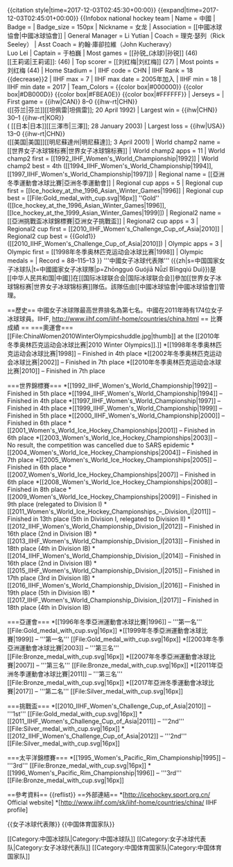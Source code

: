 {{citation style|time=2017-12-03T02:45:30+00:00}}
{{expand|time=2017-12-03T02:45:01+00:00}}
{{Infobox national hockey team
| Name                = 中國
| Badge               = <!-- 檔案不存在 Chinese Ice Hockey Federation Logo.png ，可從英文維基百科取得 -->
| Badge_size          = 150px
| Nickname            = 女龙
| Association         = [[中國冰球協會|中國冰球協會]]
| General Manager     = Li Yutian
| Coach               = 理克·瑟列（Rick Seeley）
| Asst Coach          = 約翰·庫卻拉維（John Kucheravy）<br>Luo Lei
| Captain             = 于柏巍
| Most games          = [[孙锐_(冰球)|孙锐]] (46)<br>[[王莉诺|王莉诺]]: (46)
| Top scorer          = [[刘红梅|刘红梅]] (27)
| Most points         = 刘红梅 (44)
| Home Stadium        =
| IIHF code           = CHN
| IIHF Rank           = 18 {{decrease}}2
| IIHF max            = 7
| IIHF max date       = 2005年加入
| IIHF min            = 18
| IIHF min date       = 2017
| Team_Colors         = {{color box|#000000}} {{color box|#DB000D}} {{color box|#FBEA0E}} {{color box|#FFFFFF}}
| Jerseys             = <!-- 檔案不存在 [[File:China_national_ice_hockey_team_Home_&_Away_Jerseys.png|115px]] ，可從英文維基百科取得 -->
| First game          = {{ihw|CAN}} 8–0 {{ihw-rt|CHN}}<br>([[芬兰|芬兰]][[坦佩雷|坦佩雷]]; 20 April 1992)
| Largest win         = {{ihw|CHN}} 30–1 {{ihw-rt|KOR}}<br>( [[日本|日本]][[三澤市|三澤]]; 28 January 2003)
| Largest loss        = {{ihw|USA}} 13–0 {{ihw-rt|CHN}}<br>([[美国|美国]][[明尼蘇達州|明尼蘇達]]; 3 April 2001)
| World champ2 name   = [[世界女子冰球锦标赛|世界女子冰球锦标赛]]
| World champ2 apps   = 11
| World champ2 first  = [[1992_IIHF_Women's_World_Championship|1992]]
| World champ2 best   = 4th ([[1994_IIHF_Women's_World_Championship|1994]], [[1997_IIHF_Women's_World_Championship|1997]])
| Regional name       = [[亞洲冬季運動會冰球比賽|亞洲冬季運動會]]
| Regional cup apps   = 5
| Regional cup first  = [[Ice_hockey_at_the_1996_Asian_Winter_Games|1996]]
| Regional cup best   = [[File:Gold_medal_with_cup.svg|16px]] ''Gold'' ([[Ice_hockey_at_the_1996_Asian_Winter_Games|1996]], [[Ice_hockey_at_the_1999_Asian_Winter_Games|1999]])
| Regional2 name      = [[亞洲挑戰盃冰球錦標賽|亞洲女子挑戰盃]]
| Regional2 cup apps  = 3
| Regional2 cup first = [[2010_IIHF_Women's_Challenge_Cup_of_Asia|2010]]
| Regional2 cup best  = {{Gold1}} ([[2010_IIHF_Women's_Challenge_Cup_of_Asia|2010]])
| Olympic apps        = 3
| Olympic first       = [[1998年冬季奥林匹克运动会冰球比赛|1998]]
| Olympic medals      =
| Record              = 88–115–13
}}
'''中國女子冰球代表隊''' ({{zh|s=中国国家女子冰球队|t=中國國家女子冰球隊|p=Zhōngguó Guójiā Nǚzǐ Bīngqiú Duì}})是[[中华人民共和国|中國]]在[[国际冰球联合会|国际冰球联合会]]參加[[世界女子冰球锦标赛|世界女子冰球锦标赛]]隊伍。該隊伍由[[中國冰球協會|中國冰球協會]]管理。

==歷史==
中國女子冰球隊最高世界排名為第七名。中國在2011年時有174位女子冰球球員。<ref>IIHF, http://www.iihf.com/iihf-home/countries/china.html</ref>
== 比賽成績 ==
===奧運會===
[[File:ChinaWomen2010WinterOlympicshuddle.jpg|thumb]] at the [[2010年冬季奥林匹克运动会冰球比赛|2010 Winter Olympics]].]]
*[[1998年冬季奥林匹克运动会冰球比赛|1998]] – Finished in 4th place
*[[2002年冬季奥林匹克运动会冰球比赛|2002]] – Finished in 7th place
*[[2010年冬季奥林匹克运动会冰球比赛|2010]] – Finished in 7th place

===世界錦標賽===
*[[1992_IIHF_Women's_World_Championship|1992]] – Finished in 5th place
*[[1994_IIHF_Women's_World_Championship|1994]] – Finished in 4th place
*[[1997_IIHF_Women's_World_Championship|1997]] – Finished in 4th place
*[[1999_IIHF_Women's_World_Championship|1999]] – Finished in 5th place
*[[2000_IIHF_Women's_World_Championship|2000]] – Finished in 6th place
*[[2001_Women's_World_Ice_Hockey_Championships|2001]] – Finished in 6th place
*[[2003_Women's_World_Ice_Hockey_Championships|2003]] – No result, the competition was cancelled due to SARS epidemic
*[[2004_Women's_World_Ice_Hockey_Championships|2004]] – Finished in 7th place
*[[2005_Women's_World_Ice_Hockey_Championships|2005]] – Finished in 6th place
*[[2007_Women's_World_Ice_Hockey_Championships|2007]] – Finished in 6th place
*[[2008_Women's_World_Ice_Hockey_Championships|2008]] – Finished in 8th place
*[[2009_Women's_World_Ice_Hockey_Championships|2009]] – Finished in 9th place (relegated to Division I)
*[[2011_Women's_World_Ice_Hockey_Championships_–_Division_I|2011]] – Finished in 13th place (5th in Division I, relegated to Division II)
*[[2012_IIHF_Women's_World_Championship_Division_I|2012]] – Finished in 16th place (2nd in Division IB)
*[[2013_IIHF_Women's_World_Championship_Division_I|2013]] – Finished in 18th place (4th in Division IB)
*[[2014_IIHF_Women's_World_Championship_Division_I|2014]] – Finished in 16th place (2nd in Division IB)
*[[2015_IIHF_Women's_World_Championship_Division_I|2015]] – Finished in 17th place (3rd in Division IB)
*[[2016_IIHF_Women's_World_Championship_Division_I|2016]] – Finished in 19th place (5th in Division IB)
*[[2017_IIHF_Women's_World_Championship_Division_I|2017]] – Finished in 18th place (4th in Division IB)

===亞運會===
*[[1996年冬季亞洲運動會冰球比賽|1996]] – '''第一名''' [[File:Gold_medal_with_cup.svg|16px]]
*[[1999年冬季亞洲運動會冰球比賽|1999]] – '''第一名''' [[File:Gold_medal_with_cup.svg|16px]]
*[[2003年冬季亞洲運動會冰球比賽|2003]] – '''第三名''' [[File:Bronze_medal_with_cup.svg|16px]]
*[[2007年冬季亞洲運動會冰球比賽|2007]] – '''第三名''' [[File:Bronze_medal_with_cup.svg|16px]]
*[[2011年亞洲冬季運動會冰球比賽|2011]] – '''第三名''' [[File:Bronze_medal_with_cup.svg|16px]]
*[[2017年亞洲冬季運動會冰球比賽|2017]] – '''第二名''' [[File:Silver_medal_with_cup.svg|16px]]

===挑戰盃===
*[[2010_IIHF_Women's_Challenge_Cup_of_Asia|2010]] – '''1st'''  [[File:Gold_medal_with_cup.svg|16px]]
*[[2011_IIHF_Women's_Challenge_Cup_of_Asia|2011]] – '''2nd'''  [[File:Silver_medal_with_cup.svg|16px]]
*[[2012_IIHF_Women's_Challenge_Cup_of_Asia|2012]] – '''2nd'''  [[File:Silver_medal_with_cup.svg|16px]]

===太平洋錦標賽===
*[[1995_Women's_Pacific_Rim_Championship|1995]] – '''3rd''' [[File:Bronze_medal_with_cup.svg|16px]]
*[[1996_Women's_Pacific_Rim_Championship|1996]] – '''3rd''' [[File:Bronze_medal_with_cup.svg|16px]]

==參考資料==
{{reflist}}
==外部連結==
*[http://icehockey.sport.org.cn/ Official website]
*[http://www.iihf.com/sk/iihf-home/countries/china/ IIHF profile]

{{女子冰球代表隊}}
{{中国体育国家队}}

[[Category:中国冰球队|Category:中国冰球队]]
[[Category:女子冰球代表队|Category:女子冰球代表队]]
[[Category:中国体育国家队|Category:中国体育国家队]]